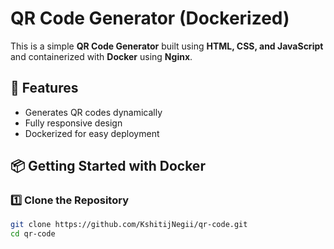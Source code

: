 # QR Code Generator (Dockerized)

This is a simple **QR Code Generator** built using **HTML, CSS, and JavaScript** and containerized with **Docker** using **Nginx**.

## 🚀 Features
- Generates QR codes dynamically
- Fully responsive design
- Dockerized for easy deployment

## 📦 Getting Started with Docker

### 1️⃣ **Clone the Repository**
```sh
git clone https://github.com/KshitijNegii/qr-code.git
cd qr-code
